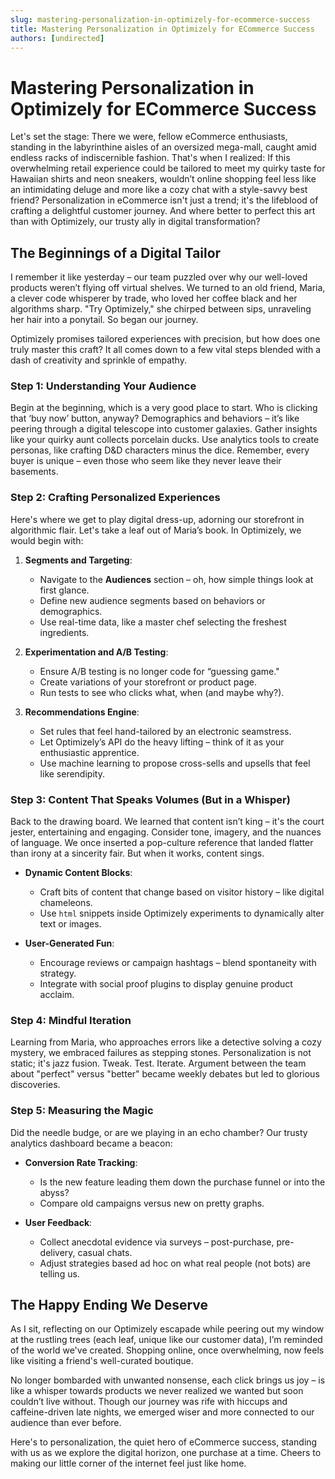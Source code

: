 ```yaml
---
slug: mastering-personalization-in-optimizely-for-ecommerce-success
title: Mastering Personalization in Optimizely for ECommerce Success
authors: [undirected]
---
```



# Mastering Personalization in Optimizely for ECommerce Success

Let's set the stage: There we were, fellow eCommerce enthusiasts, standing in the labyrinthine aisles of an oversized mega-mall, caught amid endless racks of indiscernible fashion. That's when I realized: If this overwhelming retail experience could be tailored to meet my quirky taste for Hawaiian shirts and neon sneakers, wouldn’t online shopping feel less like an intimidating deluge and more like a cozy chat with a style-savvy best friend? Personalization in eCommerce isn't just a trend; it's the lifeblood of crafting a delightful customer journey. And where better to perfect this art than with Optimizely, our trusty ally in digital transformation?

## The Beginnings of a Digital Tailor

I remember it like yesterday – our team puzzled over why our well-loved products weren’t flying off virtual shelves. We turned to an old friend, Maria, a clever code whisperer by trade, who loved her coffee black and her algorithms sharp. "Try Optimizely," she chirped between sips, unraveling her hair into a ponytail. So began our journey. 

Optimizely promises tailored experiences with precision, but how does one truly master this craft? It all comes down to a few vital steps blended with a dash of creativity and sprinkle of empathy.

### Step 1: Understanding Your Audience

Begin at the beginning, which is a very good place to start. Who is clicking that ‘buy now’ button, anyway? Demographics and behaviors – it’s like peering through a digital telescope into customer galaxies. Gather insights like your quirky aunt collects porcelain ducks. Use analytics tools to create personas, like crafting D&D characters minus the dice. Remember, every buyer is unique – even those who seem like they never leave their basements.

### Step 2: Crafting Personalized Experiences

Here's where we get to play digital dress-up, adorning our storefront in algorithmic flair. Let's take a leaf out of Maria’s book. In Optimizely, we would begin with:

1. **Segments and Targeting**:
   - Navigate to the **Audiences** section – oh, how simple things look at first glance.
   - Define new audience segments based on behaviors or demographics.
   - Use real-time data, like a master chef selecting the freshest ingredients.

2. **Experimentation and A/B Testing**:
   - Ensure A/B testing is no longer code for “guessing game."
   - Create variations of your storefront or product page.
   - Run tests to see who clicks what, when (and maybe why?).

3. **Recommendations Engine**:
   - Set rules that feel hand-tailored by an electronic seamstress.
   - Let Optimizely’s API do the heavy lifting – think of it as your enthusiastic apprentice.
   - Use machine learning to propose cross-sells and upsells that feel like serendipity.

### Step 3: Content That Speaks Volumes (But in a Whisper)

Back to the drawing board. We learned that content isn’t king – it's the court jester, entertaining and engaging. Consider tone, imagery, and the nuances of language. We once inserted a pop-culture reference that landed flatter than irony at a sincerity fair. But when it works, content sings.

- **Dynamic Content Blocks**:
  - Craft bits of content that change based on visitor history – like digital chameleons.
  - Use `html` snippets inside Optimizely experiments to dynamically alter text or images.

- **User-Generated Fun**:
  - Encourage reviews or campaign hashtags – blend spontaneity with strategy.
  - Integrate with social proof plugins to display genuine product acclaim.

### Step 4: Mindful Iteration

Learning from Maria, who approaches errors like a detective solving a cozy mystery, we embraced failures as stepping stones. Personalization is not static; it's jazz fusion. Tweak. Test. Iterate. Argument between the team about "perfect" versus "better" became weekly debates but led to glorious discoveries.

### Step 5: Measuring the Magic

Did the needle budge, or are we playing in an echo chamber? Our trusty analytics dashboard became a beacon:

- **Conversion Rate Tracking**:
  - Is the new feature leading them down the purchase funnel or into the abyss?
  - Compare old campaigns versus new on pretty graphs.

- **User Feedback**:
  - Collect anecdotal evidence via surveys – post-purchase, pre-delivery, casual chats.
  - Adjust strategies based ad hoc on what real people (not bots) are telling us.

## The Happy Ending We Deserve

As I sit, reflecting on our Optimizely escapade while peering out my window at the rustling trees (each leaf, unique like our customer data), I’m reminded of the world we've created. Shopping online, once overwhelming, now feels like visiting a friend's well-curated boutique.

No longer bombarded with unwanted nonsense, each click brings us joy – is like a whisper towards products we never realized we wanted but soon couldn’t live without. Though our journey was rife with hiccups and caffeine-driven late nights, we emerged wiser and more connected to our audience than ever before.

Here's to personalization, the quiet hero of eCommerce success, standing with us as we explore the digital horizon, one purchase at a time. Cheers to making our little corner of the internet feel just like home.